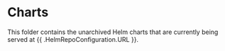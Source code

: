 # Charts

This folder contains the unarchived Helm charts that are currently being served at {{ .HelmRepoConfiguration.URL }}.